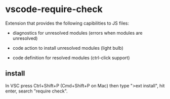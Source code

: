 # vscode-require-check

Extension that provides the following capibilities to JS files:

* diagnostics for unresolved modules (errors when modules are unresolved)

* code action to install unresolved modules (light bulb)

* code definition for resolved modules (ctrl-click support)

## install

In VSC press Ctrl+Shift+P (Cmd+Shift+P on Mac) then type ">ext install", hit enter, search "require check".

